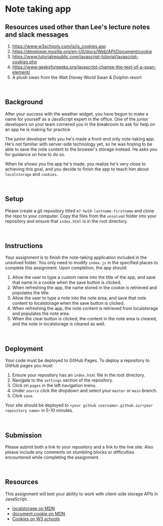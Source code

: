 # Note taking app


## Resources used other than Lee's lecture notes and slack messages

1. https://www.w3schools.com/js/js_cookies.asp
2. https://developer.mozilla.org/en-US/docs/Web/API/Document/cookie
3. https://www.tutorialrepublic.com/javascript-tutorial/javascript-cookies.php
4. https://www.geeksforgeeks.org/javascript-change-the-text-of-a-span-element/
5. A plush swan from the Walt Disney World Swan & Dolphin resort



&nbsp;
## Background

After your success with the weather widget, you have begun to make a name for yourself as a JavaScript expert in the office. One of the junior developers on your team cornered you in the breakroom to ask for help on an app he is making for practice.

The junior developer tells you he's made a front-end only note-taking app. He's not familiar with server-side technology yet, so he was hoping to be able to save the note content to the browser's storage instead. He asks you for guidance on how to do so.

When he shows you the app he's made, you realize he's very close to achieving this goal, and you decide to finish the app to teach him about `localstorage` and `cookies`.

&nbsp;
## Setup

Please create a git repository titled `m7-hw10-lastname-firstname` and clone the repo to your computer. Copy the files from the `unsolved` folder into your repository and ensure that `index.html` is in the root directory.

&nbsp;
## Instructions

Your assignment is to finish the note-taking application included in the unsolved folder. You only need to modify `index.js` in the specified places to complete this assignment. Upon completion, the app should:

1. Allow the user to type a custom name into the title of the app, and save that name in a cookie when the save button is clicked.
1. When refreshing the app, the name stored in the cookie is retrieved and populates the title.
1. Allow the user to type a note into the note area, and save that note content to localstorage when the save button is clicked.
1. When refreshing the app, the note content is retrieved from localstorage and populates the note area.
1. When the clear button is clicked, the content in the note area is cleared, and the note in localstorage is cleared as well.

&nbsp;
## Deployment

Your code must be deployed to GitHub Pages. To deploy a repository to GitHub pages you must

1. Ensure your repository has an `index.html` file in the root directory.
1. Navigate to the `settings` section of the repository.
1. Click on `pages` in the left navigation menu.
1. Under `source` click the dropdown and select your `master` or `main` branch.
1. Click `save`.

Your site should be deployed to `<your github username>.github.io/<your repository name>` in 5-10 minutes.

&nbsp;
## Submission

Please submit both a link to your repository and a link to the live site. Also please include any comments on stumbling blocks or difficulties encountered while completing the assignment.

&nbsp;
## Resources

This assignment will test your ability to work with client-side storage APIs in JavaScript.

- [localstorage on MDN](https://developer.mozilla.org/en-US/docs/Web/API/Window/localStorage)
- [document.cookie on MDN](https://developer.mozilla.org/en-US/docs/Web/API/Document/cookie)
- [Cookies on W3 schools](https://www.w3schools.com/js/js_cookies.asp)